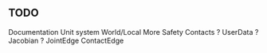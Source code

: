
TODO
----

Documentation
Unit system
World/Local
More Safety
Contacts ?
UserData ?
Jacobian ?
JointEdge
ContactEdge

